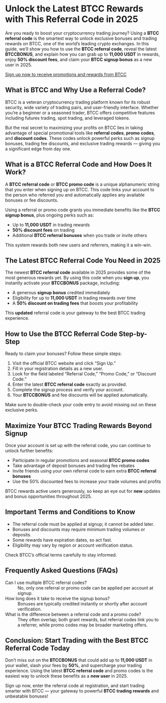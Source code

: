 
<h1>Unlock the Latest BTCC Rewards with This Referral Code in 2025</h1>
<p>
Are you ready to boost your cryptocurrency trading journey? Using a <strong>BTCC referral code</strong> is the smartest way to unlock exclusive bonuses and trading rewards on BTCC, one of the world’s leading crypto exchanges. In this guide, we’ll show you how to use the <strong>BTCC referral code</strong>, reveal the latest <strong>BTCCBONUS</strong>, and explain how you can grab up to <strong>11,000 USDT</strong> in rewards, enjoy <strong>50% discount fees</strong>, and claim your <strong>BTCC signup bonus</strong> as a new user in 2025.
</p>
<p><a href="https://partner.btcc.com/us/c/BTCCBONUS/9303" target="_blank">Sign up now to receive promotions and rewards from BTCC</a></p>
<img src="https://images.mirror-media.xyz/publication-images/Nc6y3OxKjW0A_p-rYhSn7.png?height=960&amp;width=1920" decoding="async" data-nimg="fill" class="css-xah9so" style="position:absolute;top:0;left:0;bottom:0;right:0;box-sizing:border-box;padding:0;border:none;margin:auto;display:block;width:0;height:0;min-width:100%;max-width:100%;min-height:100%;max-height:100%">
<h2>What is BTCC and Why Use a Referral Code?</h2>
<p>
BTCC is a veteran cryptocurrency trading platform known for its robust security, wide variety of trading pairs, and user-friendly interface. Whether you’re a beginner or a seasoned trader, BTCC offers competitive features including futures trading, spot trading, and leveraged tokens.
</p>
<p>
But the real secret to maximizing your profits on BTCC lies in taking advantage of special promotional tools like <strong>referral codes</strong>, <strong>promo codes</strong>, and <strong>discount codes</strong>. These codes unlock powerful perks such as signup bonuses, trading fee discounts, and exclusive trading rewards — giving you a significant edge from day one.
</p>
<h2>What is a BTCC Referral Code and How Does It Work?</h2>
<p>
A <strong>BTCC referral code</strong> or <strong>BTCC promo code</strong> is a unique alphanumeric string that you enter when signing up on BTCC. This code links your account to the person who referred you and automatically applies any available bonuses or fee discounts.
</p>
<p>
Using a referral or promo code grants you immediate benefits like the <strong>BTCC signup bonus</strong>, plus ongoing perks such as:
</p>
<ul>
<li>Up to <strong>11,000 USDT</strong> in trading rewards</li>
<li><strong>50% discount fees</strong> on trading</li>
<li>Additional <strong>BTCC referral bonuses</strong> when you trade or invite others</li>
</ul>
<p>
This system rewards both new users and referrers, making it a win-win.
</p>
<h2>The Latest BTCC Referral Code You Need in 2025</h2>
<p>
The newest <strong>BTCC referral code</strong> available in 2025 provides some of the most generous rewards yet. By using this code when you <strong>sign up</strong>, you instantly activate your <strong>BTCCBONUS</strong> package, including:
</p>
<ul>
<li>A generous <strong>signup bonus</strong> credited immediately</li>
<li>Eligibility for up to <strong>11,000 USDT</strong> in trading rewards over time</li>
<li>A <strong>50% discount on trading fees</strong> that boosts your profitability</li>
</ul>
<p>
This <strong>updated</strong> referral code is your gateway to the best BTCC trading experience.
</p>
<h2>How to Use the BTCC Referral Code Step-by-Step</h2>
<p>Ready to claim your bonuses? Follow these simple steps:</p>
<ol>
<li>Visit the official BTCC website and click “Sign Up.”</li>
<li>Fill in your registration details as a new user.</li>
<li>Look for the field labeled “Referral Code,” “Promo Code,” or “Discount Code.”</li>
<li>Enter the latest <strong>BTCC referral code</strong> exactly as provided.</li>
<li>Complete the signup process and verify your account.</li>
<li>Your <strong>BTCCBONUS</strong> and fee discounts will be applied automatically.</li>
</ol>
<p>
Make sure to double-check your code entry to avoid missing out on these exclusive perks.
</p>
<h2>Maximize Your BTCC Trading Rewards Beyond Signup</h2>
<p>
Once your account is set up with the referral code, you can continue to unlock further benefits:
</p>
<ul>
<li>Participate in regular promotions and seasonal <strong>BTCC promo codes</strong></li>
<li>Take advantage of deposit bonuses and trading fee rebates</li>
<li>Invite friends using your own referral code to earn extra <strong>BTCC referral bonuses</strong></li>
<li>Use the 50% discounted fees to increase your trade volumes and profits</li>
</ul>
<p>
BTCC rewards active users generously, so keep an eye out for <strong>new</strong> updates and bonus opportunities throughout 2025.
</p>
<h2>Important Terms and Conditions to Know</h2>
<ul>
<li>The referral code must be applied at signup; it cannot be added later.</li>
<li>Bonuses and discounts may require minimum trading volumes or deposits.</li>
<li>Some rewards have expiration dates, so act fast.</li>
<li>Eligibility may vary by region or account verification status.</li>
</ul>
<p>Check BTCC’s official terms carefully to stay informed.</p>
<h2>Frequently Asked Questions (FAQs)</h2>
<dl>
<dt>Can I use multiple BTCC referral codes?</dt>
<dd>No, only one referral or promo code can be applied per account at signup.</dd>
<dt>How long does it take to receive the signup bonus?</dt>
<dd>Bonuses are typically credited instantly or shortly after account verification.</dd>
<dt>What is the difference between a referral code and a promo code?</dt>
<dd>They often overlap; both grant rewards, but referral codes link you to a referrer, while promo codes may be broader marketing offers.</dd>
</dl>
<h2>Conclusion: Start Trading with the Best BTCC Referral Code Today</h2>
<p>
Don’t miss out on the <strong>BTCCBONUS</strong> that could add up to <strong>11,000 USDT</strong> in your wallet, slash your fees by <strong>50%</strong>, and supercharge your trading experience. Using the latest <strong>BTCC referral code</strong> and promo codes is the easiest way to unlock these benefits as a <strong>new user</strong> in 2025.
</p>
<p>
Sign up now, enter the referral code at registration, and start trading smarter with BTCC — your gateway to powerful <strong>BTCC trading rewards</strong> and unbeatable bonuses!
</p>
</article>
</body>
</html>
